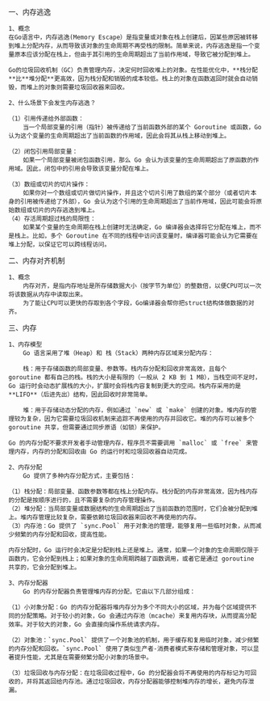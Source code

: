 
一、内存逃逸

	1、概念
	在Go语言中，内存逃逸(Memory Escape）是指变量或对象在栈上创建后，因某些原因被转移到堆上分配内存，从而导致该对象的生命周期不再受栈的限制。简单来说，内存逃逸是指一个变量原本应该分配在栈上，但由于其引用的生命周期超出了当前作用域，导致它被分配到堆上。

	Go的垃圾回收机制（GC）负责管理内存，决定何时回收堆上的对象。在性能优化中，**栈分配**比**堆分配**更高效，因为栈分配和销毁的成本较低。栈上的对象在函数返回时就会自动销毁，而堆上的对象则需要垃圾回收器来回收。

	2、什么场景下会发生内存逃逸？
	
	（1）引用传递给外部函数：
		当一个局部变量的引用（指针）被传递给了当前函数外部的某个 Goroutine 或函数，Go 认为这个变量的生命周期超出了当前函数的作用域，因此会将其从栈上移动到堆上。
		
	（2）闭包引用局部变量：
		如果一个局部变量被闭包函数引用，那么 Go 会认为该变量的生命周期超出了原函数的作用域。因此，闭包中的引用会导致该变量分配在堆上。
		
	（3）数组或切片的切片操作：
		如果你对一个数组或切片做切片操作，并且这个切片引用了数组的某个部分（或者切片本身的引用被传递给了外部），Go 会认为这个引用的生命周期超出了当前作用域，因此可能会将原始数组或切片的内存逃逸到堆上。
	（4）存活周期超过栈的局限性：
		如果某个变量的生命周期在栈上创建时无法确定，Go 编译器会选择将它分配在堆上，而不是栈上。比如，多个 Goroutine 在不同的线程中访问该变量时，编译器可能会认为它需要在堆上分配，以保证它可以跨线程访问。

二、内存对齐机制

	1、概念
		内存对齐，是指内存地址是所存储数据大小（按字节为单位）的整数倍，以便CPU可以一次将该数据从内存中读取出来。
		为了能让CPU可以更快的存取到各个字段，Go编译器会帮你把struct结构体做数据的对齐。

三、内存

	1、内存模型
		Go 语言采用了堆（Heap）和 栈（Stack）两种内存区域来分配内存：
	
		栈：用于存储函数的局部变量、参数等。栈内存分配和回收非常高效，且每个 goroutine 都有自己的栈。栈的大小是有限的（一般从 2 KB 到 1 MB），当栈空间不足时，Go 运行时会动态扩展栈的大小，扩展时会将栈内容复制到更大的空间。栈内存采用的是**LIFO**（后进先出）结构，因此回收时非常简单。
	    
		堆：用于存储动态分配的内存，例如通过 `new` 或 `make` 创建的对象。堆内存的管理较为复杂，因为它需要垃圾回收机制来追踪不再使用的内存并回收它。堆的内存可以被多个 goroutine 共享，但需要通过同步原语（如锁）来保护。

	Go 的内存分配不要求开发者手动管理内存，程序员不需要调用 `malloc` 或 `free` 来管理内存，内存的分配和回收由 Go 的运行时和垃圾回收器自动完成。

	2、内存分配
		Go 提供了多种内存分配方式，主要包括：

	（1）栈分配：局部变量、函数参数等都在栈上分配内存。栈分配的内存非常高效，因为栈内存的分配是按顺序进行的，且不需要复杂的内存管理操作。
	（2）堆分配：当局部变量或数据结构的生命周期超出了当前函数的范围时，它们会被分配到堆上。堆内存管理比较复杂，需要依赖垃圾回收器来回收不再使用的内存。
	（3）内存池：Go 提供了 `sync.Pool` 用于对象池的管理，能够复用一些临时对象，从而减少频繁的内存分配和回收，提高性能。

	内存分配时，Go 运行时会决定是分配到栈上还是堆上。通常，如果一个对象的生命周期仅限于函数内，它会分配到栈上；如果对象的生命周期跨越了函数调用，或者它是通过 goroutine 共享的，它会分配到堆上。

	3、内存分配器
		Go 的内存分配器负责管理堆内存的分配，它由以下几部分组成：

	（1）小对象分配：Go 的内存分配器将堆内存分为多个不同大小的区域，并为每个区域提供不同的分配策略。对于较小的对象，Go 会通过内存池（mcache）来复用内存块，从而提高分配效率。对于较大的对象，Go 会直接向操作系统请求内存。
    
	（2）对象池：`sync.Pool` 提供了一个对象池的机制，用于缓存和复用临时对象，减少频繁的内存分配和回收。`sync.Pool` 使用了类似生产者-消费者模式来存储和管理对象，可以显著提升性能，尤其是在需要频繁分配小对象的场景中。
    
	（3）垃圾回收与内存分配：在垃圾回收过程中，Go 的分配器会将不再使用的内存标记为可回收的，并将其返回给内存池。通过垃圾回收，内存分配器能够控制堆内存的增长，避免内存泄漏。
